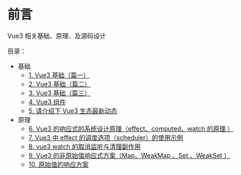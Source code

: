 
# 前言


Vue3 相关基础、原理、及源码设计

目录：
- 基础
	- [1. Vue3 基础（篇一）](/post/3abe29bc738b592c876a72cae4005117.html)
	- [2. Vue3 基础（篇二）](/post/ea406eee129b5e94b1a62f96d6cdb684.html)
	- [3. Vue3 基础（篇三）](/post/6c152cd061ac5cbcbbadd7aa76057296.html)
	- [4. Vue3 组件](/post/d60d72b996b053a49903884d313c885c.html)
	- [5. 请介绍下  Vue3  生态最新动态](/post/117f9c7a06c25d2383a3e1f6b5ca9448.html)
- 原理
	- [6. Vue3 的响应式的系统设计原理（effect、computed、watch 的原理 ）](/post/1c52539699f15d5d80f350f4a7d98915.html)
	- [7. Vue3 中 effect 的调度选项（scheduler）的使用示例](/post/c682639afe0b5e52b50a2455332e00a6.html)
	- [8. vue3 watch 的取消监听与清理副作用](/post/c276d7aca9a052f18a31537ee2bf64d5.html)
	- [9. Vue3 的非原始值响应式方案（Map、WeakMap 、Set 、WeakSet ）](/post/bf137ce405e5590ba39bee0ccd7feafe.html)
	- [10. 原始值的响应方案](/post/30b62fd7a2f358eeaf2b7c400e740dc4.html)

